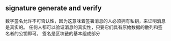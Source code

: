 ## signature generate and verify
数字签名允许不可否认性，因为这意味着签署消息的人必须拥有私钥，来证明消息是真实的。 任何人都可以验证消息的真实性，只要它们具有原始数据的散列和签名者的公钥即可。 签名是区块链的基本组成部分